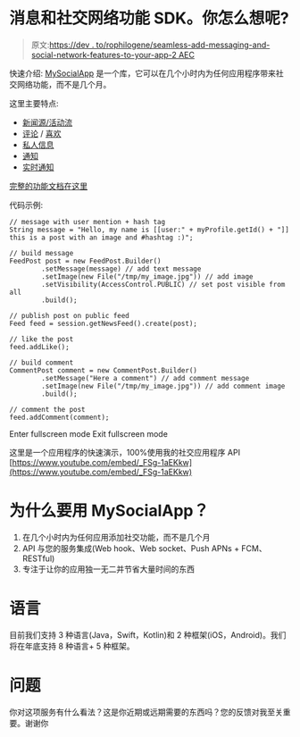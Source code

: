 # 消息和社交网络功能 SDK。你怎么想呢?

> 原文:[https://dev . to/rophilogene/seamless-add-messaging-and-social-network-features-to-your-app-2 AEC](https://dev.to/rophilogene/seamlessly-add-messaging-and-social-network-features-to-your-app-2aec)

快速介绍: [MySocialApp](https://mysocialapp.io?ref=devto-discuss) 是一个库，它可以在几个小时内为任何应用程序带来社交网络功能，而不是几个月。

这里主要特点:

*   [新闻源/活动流](https://docs.mysocialapp.io/v1.0/reference#news-feed-activity-stream-1)
*   [评论](https://docs.mysocialapp.io/v1.0/reference#list-comments-from-post) / [喜欢](https://docs.mysocialapp.io/v1.0/reference#news-feed-list-likes-from-post)
*   [私人信息](https://docs.mysocialapp.io/v1.0/reference#private-messaging-1)
*   [通知](https://docs.mysocialapp.io/v1.0/reference#notification-1)
*   [实时通知](https://docs.mysocialapp.io/v1.0/reference#receiving-notification-event-1)

[完整的功能文档在这里](https://docs.mysocialapp.io/reference)

代码示例:

```
// message with user mention + hash tag
String message = "Hello, my name is [[user:" + myProfile.getId() + "]] this is a post with an image and #hashtag :)";

// build message
FeedPost post = new FeedPost.Builder()
        .setMessage(message) // add text message
        .setImage(new File("/tmp/my_image.jpg")) // add image
        .setVisibility(AccessControl.PUBLIC) // set post visible from all
        .build();

// publish post on public feed
Feed feed = session.getNewsFeed().create(post);

// like the post
feed.addLike();

// build comment
CommentPost comment = new CommentPost.Builder()
        .setMessage("Here a comment") // add comment message
        .setImage(new File("/tmp/my_image.jpg")) // add comment image
        .build();

// comment the post
feed.addComment(comment); 
```

Enter fullscreen mode Exit fullscreen mode

这里是一个应用程序的快速演示，100%使用我的社交应用程序 API
[https://www.youtube.com/embed/_FSg-1aEKkw](https://www.youtube.com/embed/_FSg-1aEKkw)

# 为什么要用 MySocialApp？

1.  在几个小时内为任何应用添加社交功能，而不是几个月
2.  API 与您的服务集成(Web hook、Web socket、Push APNs + FCM、RESTful)
3.  专注于让你的应用独一无二并节省大量时间的东西

# 语言

目前我们支持 3 种语言(Java，Swift，Kotlin)和 2 种框架(iOS，Android)。我们将在年底支持 8 种语言+ 5 种框架。

# 问题

你对这项服务有什么看法？这是你近期或远期需要的东西吗？您的反馈对我至关重要。谢谢你